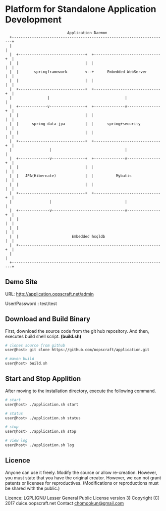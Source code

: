 # Platform for Standalone Application Development

```
                            Application Daemon
  +----------------------------------------------------------------------+
  |                                                                      |
  |  +------------------------------+  +------------------------------+  |
  |  |                              |  |                              |  |
  |  |       springframework        <--+      Embedded WebServer      |  |
  |  |                              |  |                              |  |
  |  +------------------------------+  +------------------------------+  |
  |                |                                  |                  |
  |  +-------------v----------------+  +--------------v---------------+  |
  |  |                              |  |                              |  |
  |  |      spring-data-jpa         |  |      spring+security         |  |
  |  |                              |  |                              |  |
  |  +------------------------------+  +------------------------------+  |
  |                 |                                 |                  |
  |  +--------------v---------------+  +--------------v---------------+  |
  |  |                              |  |                              |  |
  |  |   JPA(Hibernate)             |  |          Mybatis             |  |
  |  |                              |  |                              |  |
  |  +------------------------------+  +------------------------------+  |
  |                 |                                 |                  |
  |  +--------------v---------------------------------v---------------+  |
  |  |                                                                |  |
  |  |                                                                |  |
  |  |                        Embedded hsqldb                         |  |
  |  +----------------------------------------------------------------+  |
  |                                                                      |
  +----------------------------------------------------------------------+

```

## Demo Site
URL: http://application.oopscraft.net/admin

User/Password : test/test

## Download and Build Binary
First, download the source code from the git hub repository.
And then, executes build shell script. **__(build.sh)__**

```bash
# clones source from github
user@host> git clone https://github.com/oopscraft/application.git

# maven build
user@host> build.sh
```

## Start and Stop Applition
After moving to the installation directory, execute the following command.

```bash
# start
user@host> ./application.sh start

# status
user@host> ./application.sh status

# stop
user@host> ./application.sh stop

# view log
user@host> ./application.sh log
```

## Licence
Anyone can use it freely. Modify the source or allow re-creation. However, you must state that you have the original creator. However, we can not grant patents or licenses for reproductives. (Modifications or reproductions must be shared with the public.)

Licence: LGPL(GNU Lesser General Public License version 3) Copyright (C) 2017 duice.oopscraft.net Contact chomookun@gmail.com

